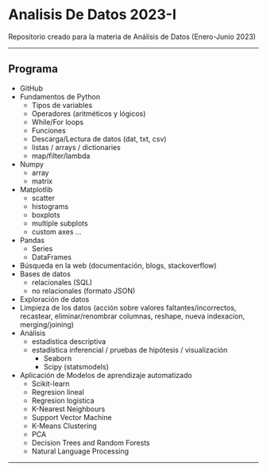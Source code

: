 # Analisis De Datos 2023-I

Repositorio creado para la materia de Análisis de Datos (Enero-Junio 2023)

-----

## Programa

- GitHub
- Fundamentos de Python
	- Tipos de variables
	- Operadores (aritméticos y lógicos)
	- While/For loops
	- Funciones
	- Descarga/Lectura de datos (dat, txt, csv)
	- listas / arrays / dictionaries
	- map/filter/lambda
- Numpy
	- array
	- matrix
- Matplotlib
	- scatter
	- histograms
	- boxplots
	- multiple subplots
	- custom axes ...
- Pandas
	- Series
	- DataFrames
- Búsqueda en la web (documentación, blogs, stackoverflow)
- Bases de datos 
	- relacionales (SQL)
	- no relacionales (formato JSON)
- Exploración de datos  
- Limpieza de los datos (acción sobre valores faltantes/incorrectos, recastear, eliminar/renombrar columnas, reshape, nueva indexacion, merging/joining)
- Análisis 
	- estadística descriptiva
	- estadística inferencial / pruebas de hipótesis / visualización
		- Seaborn
		- Scipy (statsmodels)
- Aplicación de Modelos de aprendizaje automatizado
    - Scikit-learn
	- Regresion lineal
	- Regresion logistica
	- K-Nearest Neighbours
	- Support Vector Machine
	- K-Means Clustering
	- PCA
	- Decision Trees and Random Forests
	- Natural Language Processing

-----
